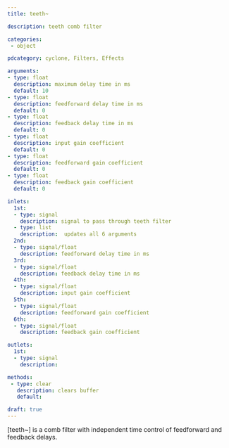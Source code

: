 ```yaml
---
title: teeth~

description: teeth comb filter

categories:
 - object

pdcategory: cyclone, Filters, Effects

arguments:
- type: float
  description: maximum delay time in ms 
  default: 10
- type: float
  description: feedforward delay time in ms
  default: 0
- type: float
  description: feedback delay time in ms
  default: 0
- type: float
  description: input gain coefficient
  default: 0
- type: float
  description: feedforward gain coefficient
  default: 0
- type: float
  description: feedback gain coefficient
  default: 0

inlets:
  1st:
  - type: signal
    description: signal to pass through teeth filter
  - type: list
    description:  updates all 6 arguments
  2nd:
  - type: signal/float
    description: feedforward delay time in ms
  3rd:
  - type: signal/float
    description: feedback delay time in ms 
  4th:
  - type: signal/float
    description: input gain coefficient
  5th:
  - type: signal/float
    description: feedforward gain coefficient
  6th:
  - type: signal/float 
    description: feedback gain coefficient

outlets:
  1st:
  - type: signal
    description:

methods:
 - type: clear
   description: clears buffer
   default:

draft: true
---
```


[teeth~] is a comb filter with independent time control of feedforward and feedback delays.
